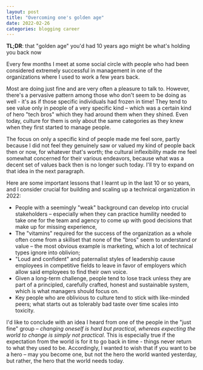 ```yaml
---
layout: post
title: "Overcoming one's golden age"
date: 2022-02-26
categories: blogging career
---
```

**TL;DR**: that "golden age" you'd had 10 years ago might be what's holding you back now

Every few months I meet at some social circle with people who had been considered extremely successful in management in one of the organizations where I used to work a few years back.

Most are doing just fine and are very often a pleasure to talk to. However, there's a pervasive pattern among those who don't seem to be doing as well - it's as if those specific individuals had frozen in time! They tend to see value only in people of a very specific kind – which was a certain kind of hero "tech bros" which they had around them when they shined. Even today, culture for them is only about the same categories as they knew when they first started to manage people.

The focus on only a specific kind of people made me feel sore, partly because I did not feel they genuinely saw or valued my kind of people back then or now, for whatever that's worth; the cultural inflexibility made me feel somewhat concerned for their various endeavors, because what was a decent set of values back then is no longer such today. I'll try to expand on that idea in the next paragraph.

Here are some important lessons that I learnt up in the last 10 or so years, and I consider crucial for building and scaling up a technical organization in 2022:
- People with a seemingly "weak" background can develop into crucial stakeholders – especially when they can practice humility needed to take one for the team and agency to come up with good decisions that make up for missing experience,
- The "vitamins" required for the success of the organization as a whole often come from a skillset that none of the "bros" seem to understand or value – the most obvious example is marketing, which a lot of technical types ignore into oblivion;
- "Loud and confident" and paternalist styles of leadership cause employees in competitive fields to leave in favor of employers which allow said employees to find their own voice.
- Given a long-term challenge, people tend to lose track unless they are part of a principled, carefully crafted, honest and sustainable system, which is what managers should focus on.
- Key people who are oblivious to culture tend to stick with like-minded peers; what starts out as tolerably bad taste over time scales into toxicity. 

I'd like to conclude with an idea I heard from one of the people in the "just fine" group – *changing oneself is hard but practical, whereas expecting the world to change is simply not practical*. This is especially true if the expectation from the world is for it to go back in time - things never return to what they used to be. Accordingly, I wanted to wish that if you want to be a hero – may you become one, but not the hero the world wanted yesterday, but rather, the hero that the world needs today.
